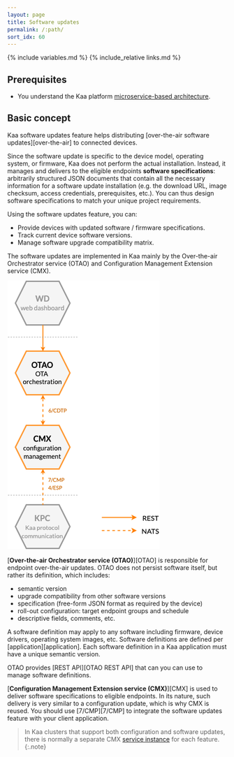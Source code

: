 ```yaml
---
layout: page
title: Software updates
permalink: /:path/
sort_idx: 60
---
```


{% include variables.md %}
{% include_relative links.md %}


## Prerequisites

- You understand the Kaa platform [microservice-based architecture]({{root_url}}Architecture-overview/).


## Basic concept

Kaa software updates feature helps distributing [over-the-air software updates][over-the-air] to connected devices.

Since the software update is specific to the device model, operating system, or firmware, Kaa does not perform the actual installation.
Instead, it manages and delivers to the eligible endpoints **software specifications**: arbitrarily structured JSON documents that contain all the necessary information for a software update installation (e.g. the download URL, image checksum, access credentials, prerequisites, etc.).
You can thus design software specifications to match your unique project requirements.

Using the software updates feature, you can:
- Provide devices with updated software / firmware specifications.
- Track current device software versions.
- Manage software upgrade compatibility matrix.
<!-- - Roll back upgrades. TODO: Not supported yet: see https://jira.kaaproject.org/browse/AGILE-1491 -->

The software updates are implemented in Kaa mainly by the Over-the-air Orchestrator service (OTAO) and Configuration Management Extension service (CMX).


![Sofware update services](software-updates.png)


[**Over-the-air Orchestrator service (OTAO)**][OTAO] is responsible for endpoint over-the-air updates.
OTAO does not persist software itself, but rather its definition, which includes:
 - semantic version
 - upgrade compatibility from other software versions
 - specification (free-form JSON format as required by the device)
 - roll-out configuration: target endpoint groups and schedule
 - descriptive fields, comments, etc.

A software definition may apply to any software including firmware, device drivers, operating system images, etc.
Software definitions are defined per [application][application].
Each software definition in a Kaa application must have a unique semantic version.

OTAO provides [REST API][OTAO REST API] that can you can use to manage software definitions.

[**Configuration Management Extension service (CMX)**][CMX] is used to deliver software specifications to eligible endpoints.
In its nature, such delivery is very similar to a configuration update, which is why CMX is reused.
You should use [7/CMP][7/CMP] to integrate the software updates feature with your client application.

> In Kaa clusters that support both configuration and software updates, there is normally a separate CMX [service instance]({{root_url}}Architecture-overview/#scalability) for each feature.
{:.note}
